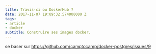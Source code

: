 ```yaml
---
title: Travis-ci ou DockerHub ?
date: 2017-11-07 19:09:32.574000000 Z
tags:
- article
- docker
subtitle: Construire ses images docker.
---
```


se baser sur https://github.com/camptocamp/docker-postgres/issues/9